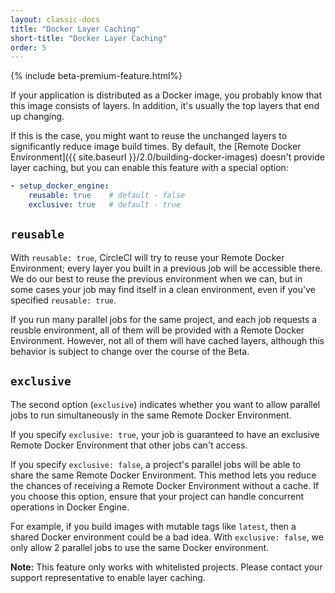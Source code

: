```yaml
---
layout: classic-docs
title: "Docker Layer Caching"
short-title: "Docker Layer Caching"
order: 5
---
```


{% include beta-premium-feature.html%}

If your application is distributed as a Docker image, you probably know that this image consists of layers. In addition, it's usually the top layers that end up changing.

If this is the case, you might want to reuse the unchanged layers to significantly reduce image build times. By default, the [Remote Docker Environment]({{ site.baseurl }}/2.0/building-docker-images) doesn't provide layer caching, but you can enable this feature with a special option:

``` YAML
- setup_docker_engine:
    reusable: true    # default - false
    exclusive: true   # default - true
```

## **`reusable`**

With `reusable: true`, CircleCI will try to reuse your Remote Docker Environment; every layer you built in a previous job will be accessible there. We do our best to reuse the previous environment when we can, but in some cases your job may find itself in a clean environment, even if you've specified `reusable: true`.

If you run many parallel jobs for the same project, and each job requests a reusble environment, all of them will be provided with a Remote Docker Environment. However, not all of them will have cached layers, although this behavior is subject to change over the course of the Beta.

## **`exclusive`**

The second option (`exclusive`) indicates whether you want to allow parallel jobs to run simultaneously in the same Remote Docker Environment.

If you specify `exclusive: true`, your job is guaranteed to have an exclusive Remote Docker Environment that other jobs can't access.

If you specify `exclusive: false`, a project's parallel jobs will be able to share the same Remote Docker Environment. This method lets you reduce the chances of receiving a Remote Docker Environment without a cache. If you choose this option, ensure that your project can handle concurrent operations in Docker Engine.

For example, if you build images with mutable tags like `latest`, then a shared Docker environment could be a bad idea. With `exclusive: false`, we only allow 2 parallel jobs to use the same Docker environment.

<div class="alert alert-info" role="alert">
<strong>Note:</strong> This feature only works with whitelisted projects. Please contact your support representative to enable layer caching.
</div>
